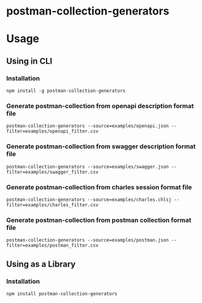 # postman-collection-generators

# Usage
## Using in CLI
### Installation
`npm install -g postman-collection-generators`

### Generate postman-collection from openapi description format file
`postman-collection-generators --source=examples/openapi.json --filter=examples/openapi_filter.csv`

### Generate postman-collection from swagger description format file
`postman-collection-generators --source=examples/swagger.json --filter=examples/swagger_filter.csv`

### Generate postman-collection from charles session format file
`postman-collection-generators --source=examples/charles.chlsj --filter=examples/charles_filter.csv`

### Generate postman-collection from postman collection format file
`postman-collection-generators --source=examples/postman.json --filter=examples/postman_filter.csv`

## Using as a Library
### Installation
`npm install postman-collection-generators`